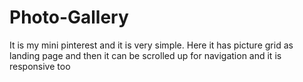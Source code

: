 # Photo-Gallery

It is my mini pinterest and it is very simple. Here it has picture grid as landing page and then it can be scrolled up for navigation and it is responsive too
